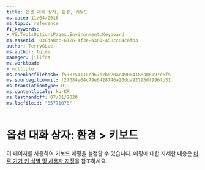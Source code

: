 ```yaml
---
title: 옵션 대화 상자, 환경, 키보드
ms.date: 11/04/2016
ms.topic: reference
f1_keywords:
- VS.ToolsOptionsPages.Environment.Keyboard
ms.assetid: 038da8dc-6126-4f3e-a361-a58cc04cafb3
author: TerryGLee
ms.author: tglee
manager: jillfra
ms.workload:
- multiple
ms.openlocfilehash: f538754110ed67d7b820ac49064188a08097c6f5
ms.sourcegitcommit: f27084e64c79e6428746a20dda92795df996fb31
ms.translationtype: HT
ms.contentlocale: ko-KR
ms.lasthandoff: 07/01/2020
ms.locfileid: "85771078"
---
```

# <a name="options-dialog-box-environment--keyboard"></a>옵션 대화 상자: 환경 \> 키보드

이 페이지를 사용하여 키보드 매핑을 설정할 수 있습니다. 매핑에 대한 자세한 내용은 [바로 가기 키 식별 및 사용자 지정](../../ide/identifying-and-customizing-keyboard-shortcuts-in-visual-studio.md)을 참조하세요.